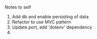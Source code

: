 Notes to self

1. Add db and enable persisting of data
2. Refactor to use MVC pattern
3. Update port, add 'dotenv' dependency
4. 